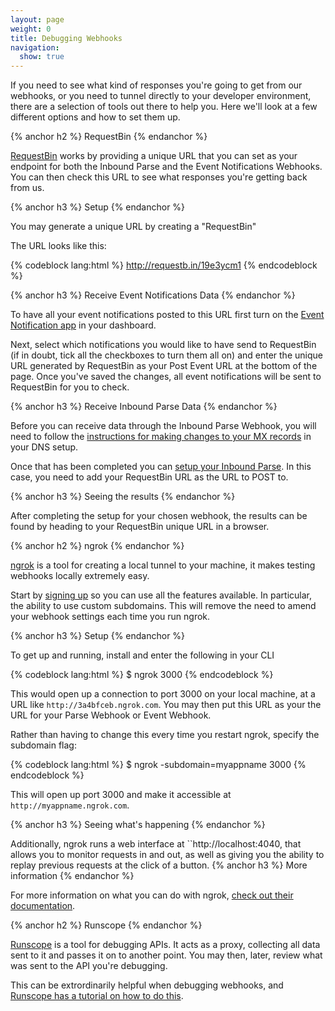```yaml
---
layout: page
weight: 0
title: Debugging Webhooks
navigation:
  show: true
---
```


If you need to see what kind of responses you're going to get from our webhooks, or you need to tunnel directly to your developer environment, there are a selection of tools out there to help you. Here we'll look at a few different options and how to set them up.


{% anchor h2 %}
RequestBin 
{% endanchor %}

[RequestBin](http://requestb.in) works by providing a unique URL that you can set as your endpoint for both the Inbound Parse and the Event Notifications Webhooks. You can then check this URL to see what responses you're getting back from us.


{% anchor h3 %}
Setup 
{% endanchor %}

You may generate a unique URL by creating a "RequestBin"

The URL looks like this:



{% codeblock lang:html %}
http://requestb.in/19e3ycm1
{% endcodeblock %}

 
{% anchor h3 %}
Receive Event Notifications Data 
{% endanchor %}

To have all your event notifications posted to this URL first turn on the [Event Notification app]({{root_url}}/Apps/event_notification.html) in your dashboard.

Next, select which notifications you would like to have send to RequestBin (if in doubt, tick all the checkboxes to turn them all on) and enter the unique URL generated by RequestBin as your Post Event URL at the bottom of the page. Once you've saved the changes, all event notifications will be sent to RequestBin for you to check.


{% anchor h3 %}
Receive Inbound Parse Data 
{% endanchor %}

Before you can receive data through the Inbound Parse Webhook, you will need to follow the [instructions for making changes to your MX records]({{root_url}}/API_Reference/Webhooks/parse.html) in your DNS setup.

Once that has been completed you can [setup your Inbound Parse](http://sendgrid.com/developer/reply). In this case, you need to add your RequestBin URL as the URL to POST to.


{% anchor h3 %}
Seeing the results 
{% endanchor %}

After completing the setup for your chosen webhook, the results can be found by heading to your RequestBin unique URL in a browser.


{% anchor h2 %}
ngrok 
{% endanchor %}

[ngrok](https://ngrok.com/) is a tool for creating a local tunnel to your machine, it makes testing webhooks locally extremely easy.

Start by [signing up](https://ngrok.com/dashboard) so you can use all the features available. In particular, the ability to use custom subdomains. This will remove the need to amend your webhook settings each time you run ngrok.


{% anchor h3 %}
Setup 
{% endanchor %}

To get up and running, install and enter the following in your CLI



{% codeblock lang:html %}
$ ngrok 3000
{% endcodeblock %}



This would open up a connection to port 3000 on your local machine, at a URL like `http://3a4bfceb.ngrok.com`. You may then put this URL as your the URL for your Parse Webhook or Event Webhook.

Rather than having to change this every time you restart ngrok, specify the subdomain flag:



{% codeblock lang:html %}
$ ngrok -subdomain=myappname 3000
{% endcodeblock %}



This will open up port 3000 and make it accessible at `http://myappname.ngrok.com`.


{% anchor h3 %}
Seeing what's happening 
{% endanchor %}

Additionally, ngrok runs a web interface at ``http://localhost:4040</code>, that allows you to monitor requests in and out, as well as giving you the ability to replay previous requests at the click of a button. 
{% anchor h3 %}
More information 
{% endanchor %}

For more information on what you can do with ngrok, [check out their documentation](https://ngrok.com/usage).


{% anchor h2 %}
Runscope 
{% endanchor %}

[Runscope](https://runscope.com) is a tool for debugging APIs. It acts as a proxy, collecting all data sent to it and passes it on to another point. You may then, later, review what was sent to the API you're debugging.

This can be extrordinarily helpful when debugging webhooks, and [Runscope has a tutorial on how to do this](https://www.runscope.com/provider-guide/troubleshooting-webhooks).
